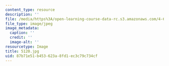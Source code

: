 ```yaml
---
content_type: resource
description: ''
file: /media/https%3A/open-learning-course-data-rc.s3.amazonaws.com/4-614-religious-architecture-and-islamic-cultures-fall-2002/87b71e51b453623a8fd1ec3c79c734cf_5120.jpg
file_type: image/jpeg
image_metadata:
  caption: ''
  credit: ''
  image-alt: ''
resourcetype: Image
title: 5120.jpg
uid: 87b71e51-b453-623a-8fd1-ec3c79c734cf
---
```

